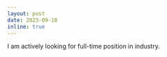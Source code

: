 ```yaml
---
layout: post
date: 2023-09-18
inline: true
---
```


I am actively looking for full-time position in industry.
